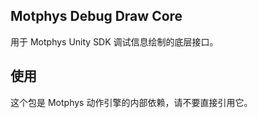 ## Motphys Debug Draw Core

用于 Motphys Unity SDK 调试信息绘制的底层接口。

## 使用

这个包是 Motphys 动作引擎的内部依赖，请不要直接引用它。
